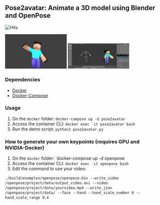 ## Pose2avatar: Animate a 3D model using Blender and OpenPose

![Hits](https://hitcounter.pythonanywhere.com/count/tag.svg?url=https%3A%2F%2Fgithub.com%2Fenric1994%2Fpose2avatar)

<img src="figures/1.png" width="40%">

<img src="figures/2.png" width="40%">

### Dependencies
* [Docker](https://gist.github.com/enric1994/3b5c20ddb2b4033c4498b92a71d909da)
* [Docker-Compose](https://gist.github.com/enric1994/3b5c20ddb2b4033c4498b92a71d909da)

### Usage
1. On the `docker` folder: `docker-compose up -d pose2avatar`
2. Access the container CLI: `docker exec -it pose2avatar bash`
3. Run the demo script: `python3 pose2avatar.py`

### How to generate your own keypoints (requires GPU and NVIDIA-Docker)
1. On the `docker` folder: `docker-compose up -d openpose
2. Access the container CLI: `docker exec -it openpose bash`
3. Edit the command to use your video:

```
./build/examples/openpose/openpose.bin --write_video /openpose/project/data/output_video.avi --video /openpose/project/data/yourvideo.mp4 --write_json /openpose/project/data/ --face --hand --hand_scale_number 6 --hand_scale_range 0.4
```

